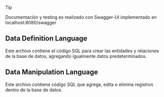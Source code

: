 > [!TIP]
> Documentación y testing es realizado con Swagger-UI implementado en localhost:8080/swagger

## Data Definition Language

Este archivo contiene el código SQL para crear las entidades y relaciones de la base de datos, agregando igualmente datos predeterminados.

## Data Manipulation Language

Este archivo contiene código SQL que agrega, edita o elimina registros dentro de la base de datos.
